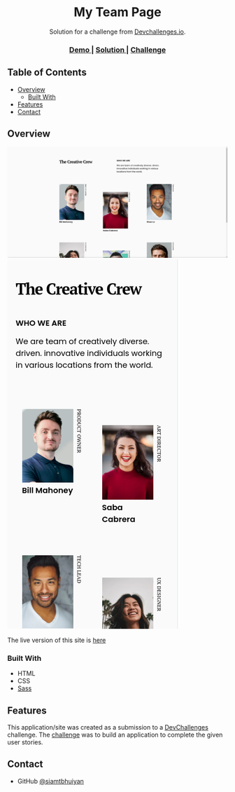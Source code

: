<!-- Please update value in the {}  -->

<h1 align="center">My Team Page</h1>

<div align="center">
   Solution for a challenge from  <a href="http://devchallenges.io" target="_blank">Devchallenges.io</a>.
</div>

<div align="center">
  <h3>
    <a href="https://dreamy-blini-46845c.netlify.app/">
      Demo
    </a>
    <span> | </span>
    <a href="https://devchallenges.io/solutions/TrnAmc8TxF4vBIkQKL6k">
      Solution
    </a>
    <span> | </span>
    <a href="https://devchallenges.io/challenges/hhmesazsqgKXrTkYkt0U">
      Challenge
    </a>
  </h3>
</div>

<!-- TABLE OF CONTENTS -->

## Table of Contents

- [Overview](#overview)
  - [Built With](#built-with)
- [Features](#features)
- [Contact](#contact)

<!-- OVERVIEW -->

## Overview

![screenshot](./screenshots/Screenshot_2022-05-11_06-53-10.png)
![screenshot](./screenshots/Screenshot_2022-05-11_07-04-35.png)

The live version of this site is <a href="https://dreamy-blini-46845c.netlify.app/" target="_blank">here</a> 

### Built With

<!-- This section should list any major frameworks that you built your project using. Here are a few examples.-->

- HTML
- CSS
- [Sass](https://sass-lang.com/)

## Features

<!-- List the features of your application or follow the template. Don't share the figma file here :) -->

This application/site was created as a submission to a [DevChallenges](https://devchallenges.io/challenges) challenge. The [challenge](https://devchallenges.io/challenges/hhmesazsqgKXrTkYkt0U) was to build an application to complete the given user stories.


## Contact

- GitHub [@siamtbhuiyan](https://github.com/siamtbhuiyan)
